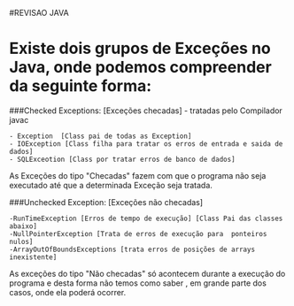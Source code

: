#REVISAO JAVA 

# Existe dois grupos de Exceções no Java, onde podemos  compreender da seguinte forma:

###Checked Exceptions: [Exceções checadas] - tratadas pelo Compilador javac

	- Exception  [Class pai de todas as Exception]
	- IOException [Class filha para tratar os erros de entrada e saida de dados]
	- SQLExceotion [Class por tratar erros de banco de dados]

As Exceções do tipo "Checadas" fazem com que o programa não seja executado até que a determinada Exceção seja tratada.

###Unchecked Exception: [Exceções não checadas]
	
	-RunTimeException [Erros de tempo de execução] [Class Pai das classes abaixo]
	-NullPointerException [Trata de erros de execução para  ponteiros nulos]
	-ArrayOutOfBoundsExceptions [trata erros de posições de arrays inexistente]
	
 As exceções do tipo "Não checadas" só acontecem durante a execução do programa e desta forma não temos como saber , em grande parte dos casos, onde ela poderá ocorrer.
